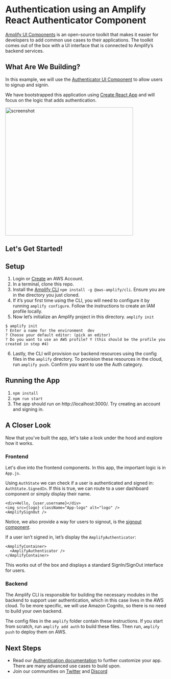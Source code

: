 # Authentication using an Amplify React Authenticator Component  

[Amplify UI Components](https://docs.amplify.aws/ui/q/framework/react) is an open-source toolkit that makes it easier for developers to add common use cases to their applications. The toolkit comes out of the box with a UI interface that is connected to Amplify’s backend services. 

## What Are We Building?

In this example, we will use the [Authenticator UI Component](https://docs.amplify.aws/ui/auth/authenticator/q/framework/react) to allow users to signup and signin. 

We have bootstrapped this application using [Create React App](https://github.com/facebook/create-react-app) and will focus on the logic that adds authentication. 

<img src="https://amplify-demo-assets.s3.amazonaws.com/screenshot.png" alt="screenshot" height="400px"/>

## Let's Get Started!

## Setup

1. Login or [Create](https://portal.aws.amazon.com/billing/signup?type=enterprise#/start) an AWS Account.
2. In a terminal, clone this repo.
3. Install the [Amplify CLI](https://github.com/aws-amplify/amplify-cli) `npm install -g @aws-amplify/cli`. Ensure you are in the directory you just cloned. 
4. If it’s your first time using the CLI, you will need to configure it by running `amplify configure`. Follow the instructions to create an IAM profile locally. 
5. Now let’s initialize an Amplify project in this directory. `amplify init`
```
$ amplify init
? Enter a name for the environment  dev
? Choose your default editor: (pick an editor)
? Do you want to use an AWS profile? Y (this should be the profile you created in step #4)
```
6. Lastly, the CLI will provision our backend resources using the config files in the `amplify` directory. To provision these resources in the cloud, run `amplify push`. Confirm you want to use the Auth category. 

## Running the App

1. `npm install` 
2. `npm run start`
3. The app should run on http://localhost:3000/. Try creating an account and signing in. 

## A Closer Look

Now that you've built the app, let's take a look under the hood and explore how it works.


### Frontend

Let's dive into the frontend components. In this app, the important logic is in `App.js`. 

Using `AuthState` we can check if a user is authenticated and signed in: `AuthState.SignedIn`. If this is true, we can route to a user dashboard component or simply display their name. 
```
<div>Hello, {user.username}</div>
<img src={logo} className="App-logo" alt="logo" />
<AmplifySignOut />
```
Notice, we also provide a way for users to signout, is the [signout component](https://docs.amplify.aws/ui/auth/authenticator/q/framework/react#sign-out).

If a user isn’t signed in, let’s display the `AmplifyAuthenticator`: 

```
<AmplifyContainer>
  <AmplifyAuthenticator />
</AmplifyContainer>
```

This works out of the box and displays a standard SignIn/SignOut interface for users.  


### Backend

The Amplify CLI is responsible for building the necessary modules in the backend to support user authentication, which in this case lives in the AWS cloud. To be more specific, we will use Amazon Cognito, so there is no need to build your own backend. 

The config files in the `amplify` folder contain these instructions. If you start from scratch, run `amplify add auth` to build these files. Then run, `amplify push` to deploy them on AWS. 


## Next Steps
* Read our [Authentication documentation](https://docs.amplify.aws/ui/auth/authenticator/q/framework/react) to further customize your app. There are many advanced use cases to build upon. 
* Join our communities on [Twitter](https://twitter.com/awsamplify) and [Discord](https://discord.gg/amplify) 
